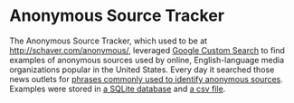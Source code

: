 
# Anonymous Source Tracker

The Anonymous Source Tracker, which used to be at http://schaver.com/anonymous/, leveraged [Google Custom Search](https://cse.google.com/) to find examples of anonymous sources used by online, English-language media organizations popular in the United States.  Every day it searched those news outlets for [phrases commonly used to identify anonymous sources](https://github.com/markschaver/anonymous/blob/master/anonymous-phrases.txt).  Examples were stored in [a SQLite database](https://github.com/markschaver/anonymous/blob/master/anon.db) and [a csv file](https://github.com/markschaver/anonymous/blob/master/anon.csv). 


